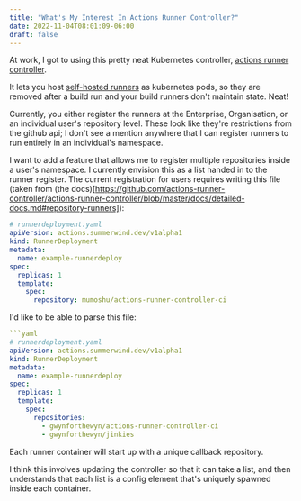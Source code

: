 ```yaml
---
title: "What's My Interest In Actions Runner Controller?"
date: 2022-11-04T08:01:09-06:00
draft: false
---
```


At work, I got to using this pretty neat Kubernetes controller, [actions runner controller](https://github.com/actions-runner-controller/actions-runner-controller).

It lets you host [self-hosted runners](https://docs.github.com/en/actions/hosting-your-own-runners/about-self-hosted-runners#about-self-hosted-runners)
as kubernetes pods, so they are removed after a build run and your build runners don't maintain state. Neat!

Currently, you either register the runners at the Enterprise, Organisation, or an individual user's repository level. These look like they're restrictions from the
github api; I don't see a mention anywhere that I can register runners to run entirely in an individual's namespace.

I want to add a feature that allows me to register multiple repositories inside a user's namespace. I currently envision this as a list handed in to the runner register.
The current registration for users requires writing this file (taken from (the docs)[https://github.com/actions-runner-controller/actions-runner-controller/blob/master/docs/detailed-docs.md#repository-runners]):

```yaml
# runnerdeployment.yaml
apiVersion: actions.summerwind.dev/v1alpha1
kind: RunnerDeployment
metadata:
  name: example-runnerdeploy
spec:
  replicas: 1
  template:
    spec:
      repository: mumoshu/actions-runner-controller-ci
```
I'd like to be able to parse this file:


```yaml
```yaml
# runnerdeployment.yaml
apiVersion: actions.summerwind.dev/v1alpha1
kind: RunnerDeployment
metadata:
  name: example-runnerdeploy
spec:
  replicas: 1
  template:
    spec:
      repositories: 
        - gwynforthewyn/actions-runner-controller-ci
        - gwynforthewyn/jinkies
```

Each runner container will start up with a unique callback repository.

I think this involves updating the controller so that it can take a list, and then understands that each list is a config element that's uniquely spawned inside each container.